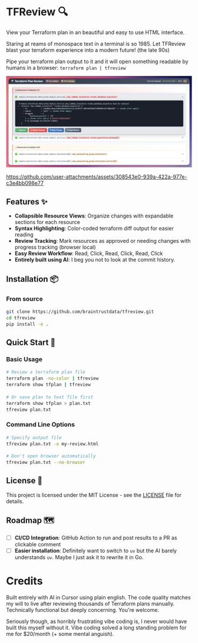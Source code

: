 # TFReview 🔍

View your Terraform plan in an beautiful and easy to use HTML interface.

Staring at reams of monospace text in a terminal is so 1985. Let TFReview blast your terraform experience into a modern future! (the late 90s)

Pipe your terraform plan output to it and it will open something readable by humans in a browser: `terraform plan | tfreview`

![TFReview Screenshot](assets/tfreview.png)

https://github.com/user-attachments/assets/308543e0-939a-422a-977e-c3e4bb098e77

## Features ✨

- **Collapsible Resource Views**: Organize changes with expandable sections for each resource
- **Syntax Highlighting**: Color-coded terraform diff output for easier reading
- **Review Tracking**: Mark resources as approved or needing changes with progress tracking (browser local)
- **Easy Review Workflow**: Read, Click, Read, Click, Read, Click
- **Entirely built using AI**: I beg you not to look at the commit history.

## Installation 📦

### From source

```bash
git clone https://github.com/braintrustdata/tfreview.git
cd tfreview
pip install -e .
```

## Quick Start 🚀

### Basic Usage

```bash
# Review a terraform plan file
terraform plan -no-color | tfreview
terraform show tfplan | tfreview

# Or save plan to text file first
terraform show tfplan > plan.txt
tfreview plan.txt
```

### Command Line Options

```bash
# Specify output file
tfreview plan.txt -o my-review.html

# Don't open browser automatically
tfreview plan.txt --no-browser
```

## License 📄

This project is licensed under the MIT License - see the [LICENSE](LICENSE) file for details.

## Roadmap 🗺️

- [ ] **CI/CD Integration**: GitHub Action to run and post results to a PR as clickable comment
- [ ] **Easier installation**: Definitely want to switch to `uv` but the AI barely understands `uv`. Maybe I just ask it to rewrite it in Go.

# Credits
Built entirely with AI in Cursor using plain english. The code quality matches my will to live after reviewing thousands of Terraform plans manually. Technically functional but deeply concerning. You're welcome.

Seriously though, as horribly frustrating vibe coding is, I never would have built this myself without it. Vibe coding solved a long standing problem for me for $20/month (+ some mental anguish).

